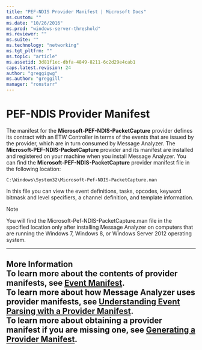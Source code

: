 ```yaml
---
title: "PEF-NDIS Provider Manifest | Microsoft Docs"
ms.custom: ""
ms.date: "10/26/2016"
ms.prod: "windows-server-threshold"
ms.reviewer: ""
ms.suite: ""
ms.technology: "networking"
ms.tgt_pltfrm: ""
ms.topic: "article"
ms.assetid: 3d81f1ec-dbfa-4849-8211-6c2d29e4cab1
caps.latest.revision: 24
author: "greggigwg"
ms.author: "greggill"
manager: "ronstarr"
---
```

# PEF-NDIS Provider Manifest
The manifest for the **Microsoft-PEF-NDIS-PacketCapture** provider defines its contract with an ETW Controller in terms of the events that are issued by the provider, which are in turn consumed by Message Analyzer. The **Microsoft-PEF-NDIS-PacketCapture** provider and its manifest are installed and registered on your machine when you install Message Analyzer. You can find the **Microsoft-PEF-NDIS-PacketCapture** provider manifest file in the following location:  
  
 `C:\Windows\System32\Microsoft-Pef-NDIS-PacketCapture.man`  
  
 In this file you can view the event definitions, tasks, opcodes, keyword bitmask and level specifiers, a channel definition, and template information.  
  
> [!NOTE]
>  You will find the Microsoft-Pef-NDIS-PacketCapture.man file in the specified location only after installing Message Analyzer on computers that are running the Windows 7, Windows 8, or Windows Server 2012 operating system.  
  
---  
  
 **More Information**   
 **To learn more** about the contents of provider manifests, see [Event Manifest](etw-framework-conceptual-tutorial.md#BKMK_EventManifest).   
**To learn more** about how Message Analyzer uses provider manifests, see [Understanding Event Parsing with a Provider Manifest](understanding-event-parsing-with-a-provider-manifest.md).  
**To learn more** about obtaining a provider manifest if you are missing one, see [Generating a Provider Manifest](generating-a-provider-manifest.md).  
---
